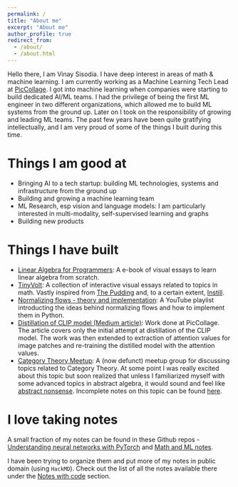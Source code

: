 ```yaml
---
permalink: /
title: "About me"
excerpt: "About me"
author_profile: true
redirect_from: 
  - /about/
  - /about.html
---
```


Hello there, I am Vinay Sisodia. I have deep interest in areas of math & machine learning. I am currently working as a Machine Learning Tech Lead at [PicCollage](https://picc.co/).
I got into machine learning when companies were starting to build dedicated AI/ML teams. I had the privilege of being the first ML engineer in two different organizations, which allowed me to build ML systems from the ground up. Later on I took on the responsibility of growing and leading ML teams. The past few years have been quite gratifying intellectually, and I am very proud of some of the things I built during this time. 

Things I am good at
======
- Bringing AI to a tech startup: building ML technologies, systems and infrastructure from the ground up
- Building and growing a machine learning team
- ML Research, esp vision and language models: I am particularly interested in multi-modality, self-supervised learning and graphs
- Building new products


Things I have built
======
- [Linear Algebra for Programmers](https://www.linearalgebraforprogrammers.com/): A e-book of visual essays to learn linear algebra from scratch.
- [TinyVolt](https://tinyvolt.com/): A collection of interactive visual essays related to topics in math. Vastly inspired from [The Pudding](https://pudding.cool/) and, to a certain extent, [Instill](https://distill.pub/).
- [Normalizing flows - theory and implementation](https://www.youtube.com/playlist?list=PL4RJUVHtEJXI_lpshcnnQMhHtMjrkwRyr): A YouTube playlist introducting the ideas behind normalizing flows and how to implement them in Python.
- [Distillation of CLIP model (Medium article)](https://medium.com/piccollage-astronauts/distillation-of-clip-model-and-other-experiments-f8394b7321ce): Work done at PicCollage. The article covers only the initial attempt at distillation of the CLIP model. The work was then extended to extraction of attention values for image patches and re-training the distilled model with the attention values.
- [Category Theory Meetup](https://www.meetup.com/category-theory-enthusiasts/): A (now defunct) meetup group for discussing topics related to Category Theory. At some point I was really excited about this topic but soon realized that unless I familiarized myself with some advanced topics in abstract algebra, it would sound and feel like [abstract nonsense](https://en.wikipedia.org/wiki/Abstract_nonsense). Incomplete notes on this topic can be found [here](https://github.com/vinsis/applied-category-theory-slides). 

I love taking notes
======
A small fraction of my notes can be found in these Github repos - [Understanding neural networks with PyTorch](https://github.com/vinsis/understanding-neuralnetworks-pytorch) and [Math and ML notes](https://github.com/vinsis/math-and-ml-notes/). 

I have been trying to organize them and put more of my notes in public domain (using `HackMD`). Check out the list of all the notes available there under the [Notes with code](https://vinsis.github.io/notes-with-code/) section.

